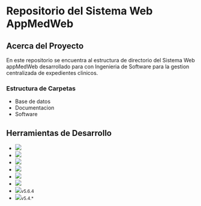 # Repositorio del Sistema Web AppMedWeb

## Acerca del Proyecto

En este repositorio se encuentra al estructura de directorio del Sistema Web appMedWeb desarrollado para con Ingenieria de Software para la gestion centralizada de expedientes clinicos.

### Estructura de Carpetas
- Base de datos
- Documentacion
- Software

## Herramientas de Desarrollo
- <img src="https://img.shields.io/badge/MariaDB-01529E?style=for-the-badge&logo=mariadb&logoColor=white" />
- <img src="https://img.shields.io/badge/HTML5-E34F26?style=for-the-badge&logo=html5&logoColor=white" />
- <img src="https://img.shields.io/badge/CSS3-1572B6?style=for-the-badge&logo=css3&logoColor=white" />
- <img src="https://img.shields.io/badge/Javascript-323330?style=for-the-badge&logo=javascript&logoColor=F7DF1E" />
- <img src="https://img.shields.io/badge/Bootstrap-563D7C?style=for-the-badge&logo=bootstrap&logoColor=white" />
- <img src="https://img.shields.io/badge/jQuery-0769AD?style=for-the-badge&logo=jquery&logoColor=white" />
- <img src="https://img.shields.io/badge/PHP-777BB4?style=for-the-badge&logo=php&logoColor=white" /><small>v5.6.4</small>
- <img src="https://img.shields.io/badge/Laravel-FF2D20?style=for-the-badge&logo=laravel&logoColor=white" /><small>v5.4.*</small>
